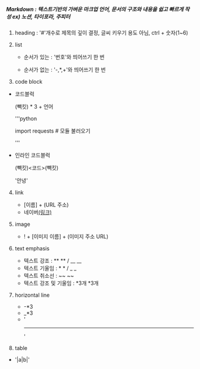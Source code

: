 ##### Markdown : 텍스트기반의 가벼운 마크업 언어, 문서의 구조와 내용을 쉽고 빠르게 작성 ex) 노션, 타이포라, 주피터

1) heading : '#'개수로 제목의 깊이 결정, 글씨 키우기 용도 아님, ctrl + 숫자(1~6)

2) list

   * 순서가 있는 : '번호'와 띄어쓰기 한 번

   * 순서가 없는 : '-,*,+'와 띄어쓰기 한 번

3)  code block

   * 코드블럭

     (빽킷) * 3 + 언어

     '''python

     import requests # 모듈 불러오기

     '''

   * 인라인 코드블럭

     (빽킷)<코드>(빽킷)

     '안녕'

4) link

   * [이름] + (URL 주소)
   * 네이버[(링크)](https://www.naver.com)

5) image

   * ! + [이미지 이름] + (이미지 주소 URL)

6) text emphasis

   * 텍스트 강조 : **     **   /   __     __
   * 텍스트 기울임 : *     *   /   _     _
   * 텍스트 취소선 : ~~     ~~
   * 텍스트 강조 및 기울임 : *3개     *3개

7) horizontal line

   * -*3
   * _*3
   * '<hr>'

8)  table

   * '|a|b|'
